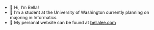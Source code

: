 - 👋 Hi, I’m Bella!
- 👀 I’m a student at the University of Washington currently planning on majoring in Informatics
- 💮 My personal website can be found at <a href="http://bellalee.com">bellalee.com</a>
<!-- - 🌱 I'm currently learning p5.js! -->

<!---
bellaslee/bellaslee is a ✨ special ✨ repository because its `README.md` (this file) appears on your GitHub profile.
You can click the Preview link to take a look at your changes.
--->
